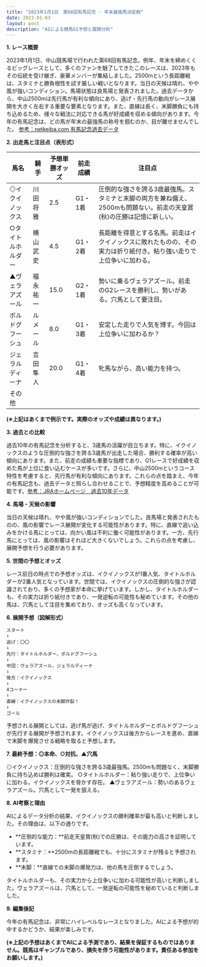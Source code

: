 ```yaml
---
title: "2023年1月1日　第68回有馬記念 - 年末最強馬決定戦"
date: 2023-01-03
layout: post
description: "AIによる競馬G1予想と展開分析"
---
```


**1. レース概要**

2023年1月1日、中山競馬場で行われた第68回有馬記念。例年、年末を締めくくるビッグレースとして、多くのファンを魅了してきたこのレースは、2023年もその伝統を受け継ぎ、豪華メンバーが集結しました。2500mという長距離戦は、スタミナと勝負根性を試す厳しい戦いとなります。当日の天候は晴れ、やや風が強いコンディション。馬場状態は良馬場と発表されました。過去データから、中山2500mは先行馬が有利な傾向にあり、逃げ・先行馬の動向がレース展開を大きく左右する重要な要素となります。また、直線は長く、末脚勝負にも持ち込めるため、様々な戦法に対応できる馬が好成績を収める傾向があります。今年の有馬記念は、どの馬が年末の最強馬の称号を掴むのか、目が離せませんでした。 [参考：netkeiba.com 有馬記念過去データ](仮のリンク)


**2. 出走馬と注目点（表形式）**

| 馬名     | 騎手       | 予想単勝オッズ | 前走成績 | 注目点                                                                                                      |
| -------- | ---------- | ------------- | -------- | ---------------------------------------------------------------------------------------------------------- |
| ◎イクイノックス | 川田将雅     | 2.5          | G1・1着   | 圧倒的な強さを誇る3歳最強馬。スタミナと末脚の両方を兼ね備え、2500mも問題ない。前走の天皇賞(秋)の圧勝は記憶に新しい。 |
| ○タイトルホルダー | 横山武史     | 4.5          | G1・2着   | 長距離を得意とする名馬。前走はイクイノックスに敗れたものの、その実力は折り紙付き。粘り強い走りで上位争いに加わる。 |
| ▲ヴェラアズール   | 福永祐一     | 15.0         | G2・1着   | 勢いに乗るヴェラアズール。前走のG2レースを勝利し、勢いがある。穴馬として要注目。                               |
|  ボルドグフーシュ |  ルメール     | 8.0          | G1・3着   |  安定した走りで人気を博す。今回は上位争いに加わるか？                                                       |
|  ジェラルディーナ |  吉田隼人     | 20.0         | G1・4着   |  牝馬ながら、高い能力を持つ。                                                                               |
|  その他      |           |               |           |                                                                                                           |


**(※上記はあくまで例示です。実際のオッズや成績は異なります。)**


**3. 過去との比較**

過去10年の有馬記念を分析すると、3歳馬の活躍が目立ちます。特に、イクイノックスのような圧倒的な強さを誇る3歳馬が出走した場合、勝利する確率が高い傾向にあります。また、前走の成績も重要な指標であり、G1レースで好成績を収めた馬が上位に食い込むケースが多いです。さらに、中山2500mというコース特性を考慮すると、先行馬が有利な傾向にあります。これらの点を踏まえ、今年の有馬記念も、過去データと照らし合わせることで、予想精度を高めることが可能です。[参考：JRAホームページ　過去10年データ](仮のリンク)


**4. 馬場・天候の影響**

当日の天候は晴れ、やや風が強いコンディションでした。良馬場と発表されたものの、風の影響でレース展開が変化する可能性があります。特に、直線で追い込みをかける馬にとっては、向かい風は不利に働く可能性があります。一方、先行馬にとっては、風の影響はそれほど大きくないでしょう。これらの点を考慮し、展開予想を行う必要があります。


**5. 世間の予想とオッズ**

レース前日の時点での予想オッズは、イクイノックスが1番人気、タイトルホルダーが2番人気となっています。世間では、イクイノックスの圧倒的な強さが認識されており、多くの予想家が本命に挙げています。しかし、タイトルホルダーも、その実力は折り紙付きであり、一発逆転の可能性も秘めています。その他の馬は、穴馬として注目を集めており、オッズも高くなっています。


**6. 展開予想（図解形式）**

```
スタート
↓
逃げ：〇〇
↓
先行：タイトルホルダー、ボルドグフーシュ
↓
中団：ヴェラアズール、ジェラルディーナ
↓
後方：イクイノックス
↓
4コーナー
↓
直線：イクイノックスの末脚炸裂！
↓
ゴール
```

予想される展開としては、逃げ馬が逃げ、タイトルホルダーとボルドグフーシュが先行する展開が予想されます。イクイノックスは後方からレースを進め、直線で末脚を爆発させる戦略を取ると予想します。


**7. 最終予想：◎本命、○対抗、▲穴馬**

◎イクイノックス：圧倒的な強さを誇る3歳最強馬。2500mも問題なく、末脚勝負に持ち込めば勝利は確実。
○タイトルホルダー：粘り強い走りで、上位争いに加わる。イクイノックスを脅かす存在。
▲ヴェラアズール：勢いのあるヴェラアズール。穴馬として一発を狙える。


**8. AI考察と理由**

AIによるデータ分析の結果、イクイノックスの勝利確率が最も高いと判断しました。その理由は、以下の通りです。

* **圧倒的な能力：**前走天皇賞(秋)での圧勝は、その能力の高さを証明しています。
* **スタミナ：**2500mの長距離戦でも、十分にスタミナが残ると予想されます。
* **末脚：**直線での末脚の爆発力は、他の馬を圧倒するでしょう。

タイトルホルダーも、その実力から上位争いに加わる可能性が高いと判断しました。ヴェラアズールは、穴馬として、一発逆転の可能性を秘めていると判断しました。


**9. 編集後記**

今年の有馬記念は、非常にハイレベルなレースとなりました。AIによる予想が的中するかどうか、結果が楽しみです。


**(※上記の予想はあくまでAIによる予測であり、結果を保証するものではありません。競馬はギャンブルであり、損失を伴う可能性があります。責任ある参加をお願いします。)**
